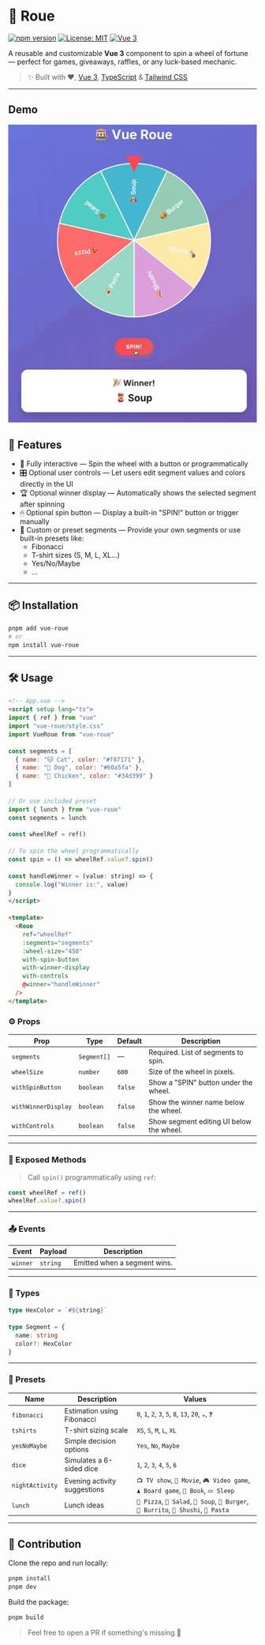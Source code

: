 # 🎡 Roue

[![npm version](https://img.shields.io/npm/v/wheel-of-fortune.svg?style=flat-square)](https://www.npmjs.com/package/wheel-of-fortune)
[![License: MIT](https://img.shields.io/badge/license-MIT-blue.svg)](./LICENSE)
[![Vue 3](https://img.shields.io/badge/vue-3.x-brightgreen.svg)](https://vuejs.org/)

A reusable and customizable **Vue 3** component to spin a wheel of fortune — perfect for games, giveaways, raffles, or any luck-based mechanic.

> ✨ Built with ❤️, [Vue 3](https://vuejs.org/), [TypeScript](https://www.typescriptlang.org/) & [Tailwind CSS](https://tailwindcss.com/)

---

## Demo

![Vue Roue Demo](./demo.gif)

## 🚀 Features

- 🎯 Fully interactive — Spin the wheel with a button or programmatically
- 🎛 Optional user controls — Let users edit segment values and colors directly in the UI
- 🏆 Optional winner display — Automatically shows the selected segment after spinning
- 🖱 Optional spin button — Display a built-in "SPIN!" button or trigger manually
- 🎨 Custom or preset segments — Provide your own segments or use built-in presets like:
  - Fibonacci
  - T-shirt sizes (S, M, L, XL…)
  - Yes/No/Maybe
  - ...

---

## 📦 Installation

```bash
pnpm add vue-roue
# or
npm install vue-roue
```
---

## 🛠 Usage

```html
<!-- App.vue -->
<script setup lang="ts">
import { ref } from "vue"
import "vue-roue/style.css"
import VueRoue from "vue-roue"

const segments = [
  { name: "🐱 Cat", color: "#f87171" },
  { name: "🐶 Dog", color: "#60a5fa" },
  { name: "🐔 Chicken", color: "#34d399" }
]

// Or use included preset
import { lunch } from "vue-roue"
const segments = lunch

const wheelRef = ref()

// To spin the wheel programmatically
const spin = () => wheelRef.value?.spin()

const handleWinner = (value: string) => {
  console.log("Winner is:", value)
}
</script>

<template>
  <Roue
    ref="wheelRef"
    :segments="segments"
    :wheel-size="450"
    with-spin-button
    with-winner-display
    with-controls
    @winner="handleWinner"
  />
</template>
```

### ⚙️ Props

| Prop                | Type        | Default | Description                              |
| ------------------- | ----------- | ------- | ---------------------------------------- |
| `segments`          | `Segment[]` | —       | Required. List of segments to spin.      |
| `wheelSize`         | `number`    | `600`   | Size of the wheel in pixels.             |
| `withSpinButton`    | `boolean`   | `false` | Show a "SPIN" button under the wheel.    |
| `withWinnerDisplay` | `boolean`   | `false` | Show the winner name below the wheel.    |
| `withControls`      | `boolean`   | `false` | Show segment editing UI below the wheel. |

---

### 🔁 Exposed Methods

> Call `spin()` programmatically using `ref`:

```ts
const wheelRef = ref()
wheelRef.value?.spin()
```

---

### 📤 Events

| Event    | Payload  | Description                  |
| -------- | -------- | ---------------------------- |
| `winner` | `string` | Emitted when a segment wins. |

---

### 🧩 Types
```ts
type HexColor = `#${string}`

type Segment = {
  name: string
  color?: HexColor
}
```

---

### 🎨 Presets

| Name            | Description                  | Values                                                                                |
| --------------- | ---------------------------- | ------------------------------------------------------------------------------------- |
| `fibonacci`     | Estimation using Fibonacci   | `0`, `1`, `2`, `3`, `5`, `8`, `13`, `20`, `☕`, `❓`                                    |
| `tshirts`       | T-shirt sizing scale         | `XS`, `S`, `M`, `L`, `XL`                                                             |
| `yesNoMaybe`    | Simple decision options      | `Yes`, `No`, `Maybe`                                                                  |
| `dice`          | Simulates a 6-sided dice     | `1`, `2`, `3`, `4`, `5`, `6`                                                          |
| `nightActivity` | Evening activity suggestions | `📺 TV show`, `🎥 Movie`, `🎮 Video game`, `♟️ Board game`, `📖 Book`, `💤 Sleep`     |
| `lunch`         | Lunch ideas                  | `🍕 Pizza`, `🥗 Salad`, `🥫 Soup`, `🍔 Burger`, `🌯 Burrito`, `🍣 Shushi`, `🍝 Pasta` |


---

## 👥 Contribution

Clone the repo and run locally:
```bash
pnpm install
pnpm dev
```

Build the package:
```bash
pnpm build
````

> Feel free to open a PR if something's missing 🙏
